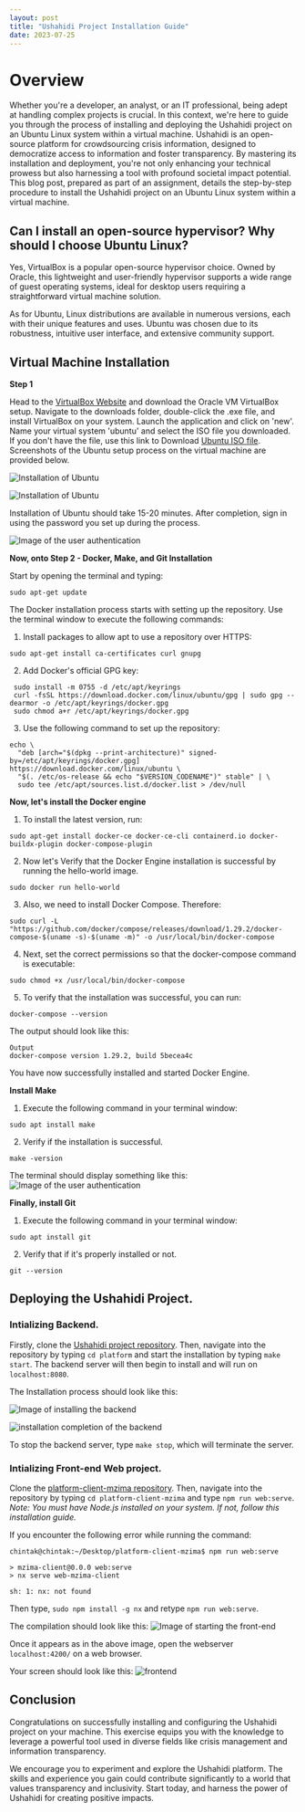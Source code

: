 ```yaml
---
layout: post
title: "Ushahidi Project Installation Guide"
date: 2023-07-25
---
```


# **Overview**

Whether you're a developer, an analyst, or an IT professional, being adept at handling complex projects is crucial. In this context, we're here to guide you through the process of installing and deploying the Ushahidi project on an Ubuntu Linux system within a virtual machine. Ushahidi is an open-source platform for crowdsourcing crisis information, designed to democratize access to information and foster transparency. By mastering its installation and deployment, you're not only enhancing your technical prowess but also harnessing a tool with profound societal impact potential. This blog post, prepared as part of an assignment, details the step-by-step procedure to install the Ushahidi project on an Ubuntu Linux system within a virtual machine.

## **Can I install an open-source hypervisor? Why should I choose Ubuntu Linux?**
Yes, VirtualBox is a popular open-source hypervisor choice. Owned by Oracle, this lightweight and user-friendly hypervisor supports a wide range of guest operating systems, ideal for desktop users requiring a straightforward virtual machine solution.

As for Ubuntu, Linux distributions are available in numerous versions, each with their unique features and uses. Ubuntu was chosen due to its robustness, intuitive user interface, and extensive community support.

## **Virtual Machine Installation**

**Step 1**

Head to the [VirtualBox Website](https://www.virtualbox.org/wiki/Downloads) and download the Oracle VM VirtualBox setup. Navigate to the downloads folder, double-click the .exe file, and install VirtualBox on your system. Launch the application and click on 'new'. Name your virtual system 'ubuntu' and select the ISO file you downloaded. If you don't have the file, use this link to Download [Ubuntu ISO file](https://ubuntu.com/download/desktop). Screenshots of the Ubuntu setup process on the virtual machine are provided below.

![Installation of Ubuntu](https://raw.githubusercontent.com/chintakjoshi/CSCI-5930/main/images/s1.png)


![Installation of Ubuntu](https://raw.githubusercontent.com/chintakjoshi/CSCI-5930/main/images/s2.png)

Installation of Ubuntu should take 15-20 minutes. After completion, sign in using the password you set up during the process.

![Image of the user authentication](https://raw.githubusercontent.com/chintakjoshi/CSCI-5930/main/images/s3.png)

**Now, onto Step 2 - Docker, Make, and Git Installation**

Start by opening the terminal and typing:

```
sudo apt-get update
```

The Docker installation process starts with setting up the repository. Use the terminal window to execute the following commands:

1. Install packages to allow apt to use a repository over HTTPS:
```
sudo apt-get install ca-certificates curl gnupg
```

2. Add Docker's official GPG key:
```
 sudo install -m 0755 -d /etc/apt/keyrings
 curl -fsSL https://download.docker.com/linux/ubuntu/gpg | sudo gpg --dearmor -o /etc/apt/keyrings/docker.gpg
 sudo chmod a+r /etc/apt/keyrings/docker.gpg
```

3. Use the following command to set up the repository:
```
echo \
  "deb [arch="$(dpkg --print-architecture)" signed-by=/etc/apt/keyrings/docker.gpg] https://download.docker.com/linux/ubuntu \
  "$(. /etc/os-release && echo "$VERSION_CODENAME")" stable" | \
  sudo tee /etc/apt/sources.list.d/docker.list > /dev/null
```

**Now, let's install the Docker engine**

1. To install the latest version, run:
```
sudo apt-get install docker-ce docker-ce-cli containerd.io docker-buildx-plugin docker-compose-plugin
```

2. Now let's Verify that the Docker Engine installation is successful by running the hello-world image.
```
sudo docker run hello-world
```

3. Also, we need to install Docker Compose. Therefore:
```
sudo curl -L "https://github.com/docker/compose/releases/download/1.29.2/docker-compose-$(uname -s)-$(uname -m)" -o /usr/local/bin/docker-compose
```

4. Next, set the correct permissions so that the docker-compose command is executable:
```
sudo chmod +x /usr/local/bin/docker-compose
```

5. To verify that the installation was successful, you can run:
```
docker-compose --version
```
The output should look like this:
```
Output
docker-compose version 1.29.2, build 5becea4c
```

You have now successfully installed and started Docker Engine.

**Install Make**

1. Execute the following command in your terminal window:
```
sudo apt install make
```

2. Verify if the installation is successful.
```
make -version
```

The terminal should display something like this:
![Image of the user authentication](https://raw.githubusercontent.com/chintakjoshi/CSCI-5930/main/images/s8.png)

**Finally, install Git**

1. Execute the following command in your terminal window:
```
sudo apt install git
```

2. Verify that if it's properly installed or not.
```
git --version
```

## **Deploying the Ushahidi Project.**

### **Intializing Backend.**

Firstly, clone the [Ushahidi project repository](https://github.com/ushahidi/platform). Then, navigate into the repository by typing ```cd platform``` and start the installation by typing ```make start```. The backend server will then begin to install and will run on ```localhost:8080```.

The Installation process should look like this:

![Image of installing the backend](https://raw.githubusercontent.com/chintakjoshi/CSCI-5930/main/images/s5.png)

![installation completion of the backend](https://raw.githubusercontent.com/chintakjoshi/CSCI-5930/main/images/s4.png)

To stop the backend server, type ```make stop```, which will terminate the server.

### **Intializing Front-end Web project.**

Clone the [platform-client-mzima repository](https://github.com/ushahidi/platform-client-mzima). Then, navigate into the repository by typing ```cd platform-client-mzima``` and type ```npm run web:serve```. _Note: You must have Node.js installed on your system. If not, follow this installation guide._

If you encounter the following error while running the command:
```
chintak@chintak:~/Desktop/platform-client-mzima$ npm run web:serve

> mzima-client@0.0.0 web:serve
> nx serve web-mzima-client

sh: 1: nx: not found
```

Then type, ```sudo npm install -g nx``` and retype ```npm run web:serve```.

The compilation should look like this:
![Image of starting the front-end](https://raw.githubusercontent.com/chintakjoshi/CSCI-5930/main/images/s7.png)

Once it appears as in the above image, open the webserver ```localhost:4200/``` on a web browser.

Your screen should look like this:
![frontend](https://raw.githubusercontent.com/chintakjoshi/CSCI-5930/main/images/s6.png)

## **Conclusion**

Congratulations on successfully installing and configuring the Ushahidi project on your machine. This exercise equips you with the knowledge to leverage a powerful tool used in diverse fields like crisis management and information transparency.

We encourage you to experiment and explore the Ushahidi platform. The skills and experience you gain could contribute significantly to a world that values transparency and inclusivity. Start today, and harness the power of Ushahidi for creating positive impacts.